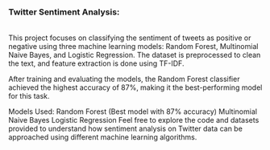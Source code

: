 <H3><b>Twitter Sentiment Analysis: </b></H3>  <br>
This project focuses on classifying the sentiment of tweets as positive or negative using three machine learning models: Random Forest, Multinomial Naive Bayes, and Logistic Regression. The dataset is preprocessed to clean the text, and feature extraction is done using TF-IDF.

After training and evaluating the models, the Random Forest classifier achieved the highest accuracy of 87%, making it the best-performing model for this task.

Models Used:
Random Forest (Best model with 87% accuracy)
Multinomial Naive Bayes
Logistic Regression
Feel free to explore the code and datasets provided to understand how sentiment analysis on Twitter data can be approached using different machine learning algorithms.

